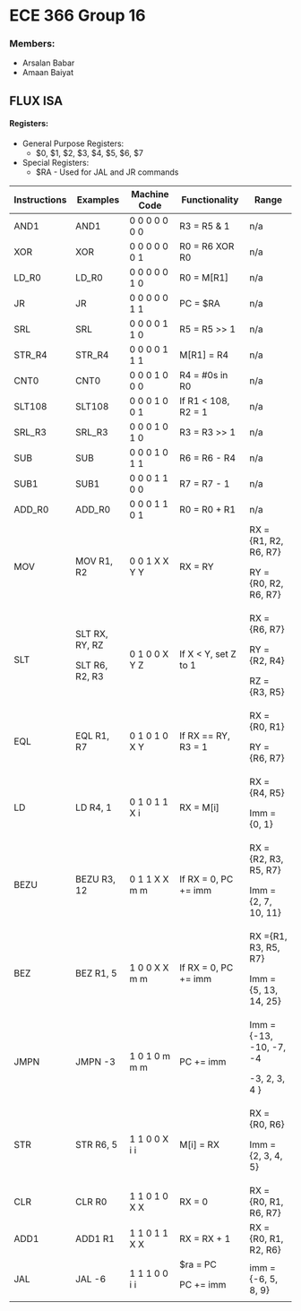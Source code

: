 # ECE 366 Group 16 
### Members: 
* Arsalan Babar 
* Amaan Baiyat
## FLUX ISA

#### Registers:
 * General Purpose Registers:
    * $0, $1, $2, $3, $4, $5, $6, $7
 * Special Registers:
    * $RA - Used for JAL and JR commands

<table>
  <thead>
    <tr>
      <th>Instructions</th>
      <th>Examples</th>
      <th>Machine Code </th>
      <th> Functionality </th>
      <th> Range </th>
    </tr>
  </thead>
  <tbody>
    <tr>
      <td>AND1</td>
      <td>AND1</td>
      <td>0 0 0 0 0 0 0</td>
      <td>R3 = R5 & 1</td>
      <td>n/a</td>
    </tr>
    <tr>
      <td>XOR</td>
      <td>XOR</td>
      <td>0 0 0 0 0 0 1</td>
      <td>R0 = R6 XOR R0</td>
      <td>n/a</td>
    </tr>
    <tr>
      <td>LD_R0</td>
      <td>LD_R0</td>
      <td>0 0 0 0 0 1 0</td>
      <td>R0 = M[R1]</td>
      <td>n/a</td>
    </tr>
    <tr>
      <td>JR</td>
      <td>JR</td>
      <td>0 0 0 0 0 1 1</td>
      <td>PC = $RA</td>
      <td>n/a</td>
    </tr>
    <tr>
      <td>SRL</td>
      <td>SRL</td>
      <td>0 0 0 0 1 1 0</td>
      <td>R5 = R5 >> 1</td>
      <td>n/a</td>
    </tr>
    <tr>
      <td>STR_R4</td>
      <td>STR_R4</td>
      <td>0 0 0 0 1 1 1</td>
      <td>M[R1] = R4</td>
      <td>n/a</td>
    </tr>
    <tr>
      <td>CNT0</td>
      <td>CNT0</td>
      <td>0 0 0 1 0 0 0</td>
      <td>R4 = #0s in R0</td>
      <td>n/a</td>
    </tr>
    <tr>
      <td>SLT108</td>
      <td>SLT108</td>
      <td>0 0 0 1 0 0 1</td>
      <td>If R1 < 108, R2 = 1</td>
      <td>n/a</td>
    </tr>
    <tr>
      <td>SRL_R3</td>
      <td>SRL_R3</td>
      <td>0 0 0 1 0 1 0</td>
      <td>R3 = R3 >> 1</td>
      <td>n/a</td>
    </tr>
    <tr>
      <td>SUB</td>
      <td>SUB</td>
      <td>0 0 0 1 0 1 1</td>
      <td>R6 = R6 - R4</td>
      <td>n/a</td>
    </tr>            
    <tr>
      <td>SUB1</td>
      <td>SUB1</td>
      <td>0 0 0 1 1 0 0</td>
      <td>R7 = R7 - 1</td>
      <td>n/a</td>
    </tr>
    <tr>
      <td>ADD_R0</td>
      <td>ADD_R0</td>
      <td>0 0 0 1 1 0 1</td>
      <td>R0 = R0 + R1</td>
      <td>n/a</td>
    </tr>
    <tr>
      <td>MOV</td>
      <td>MOV R1, R2</td>
      <td>0 0 1 X X Y Y</td>
      <td>RX = RY</td>
      <td>RX = 
      {R1, R2, R6, R7}

RY = {R0, R2, R6, R7}
</td>
    </tr>
    <tr>
      <td>SLT</td>
      <td>SLT RX, RY, RZ
      
SLT R6, R2, R3
</td>
      <td>0 1 0 0 X Y Z</td>
      <td>If X < Y, set Z to 1</td>
<td>RX = {R6,  R7}

RY = {R2, R4}

RZ = {R3, R5}
</td>
    </tr>          
    <tr>
      <td>EQL</td>
      <td>EQL R1, R7</td>
      <td>0 1 0 1 0 X Y</td>
      <td>If RX == RY, R3 = 1</td>
      <td>RX = {R0, R1}
      
RY = {R6, R7}
</td>
    </tr>
    <tr>
      <td>LD</td>
      <td>LD R4, 1</td>
      <td>0 1 0 1 1 X i</td>
      <td>RX = M[i]</td>
      <td>RX = {R4, R5}
      
Imm = {0, 1}
</td>
    </tr>
    <tr>
      <td>BEZU</td>
      <td>BEZU R3, 12</td>
      <td>0 1 1 X X m m</td>
      <td>If RX = 0, PC += imm</td>
      <td>RX = {R2, R3, R5, R7}
      
Imm = {2, 7, 10, 11} 
</td>
    </tr>
    <tr>
      <td>BEZ</td>
      <td>BEZ R1, 5</td>
      <td>1 0 0 X X m m</td>
      <td>If RX = 0, PC += imm</td>
      <td>RX ={R1, R3, R5, R7}  
      
Imm = {5, 13, 14, 25}
</td>
    </tr>
    <tr>
      <td>JMPN</td>
      <td>JMPN -3</td>
      <td>1 0 1 0 m m m</td>
      <td>PC += imm</td>
      <td>Imm = {-13, -10, -7, -4
                  
  -3, 2, 3, 4 }
</td>
    </tr>
    <tr>
      <td>STR</td>
      <td>STR R6, 5</td>
      <td>1 1 0 0 X i i</td>
      <td>M[i] = RX</td>
      <td>RX = {R0, R6}
      
Imm = {2, 3, 4, 5}
</td>
    </tr>
    <tr>
      <td>CLR</td>
      <td>CLR R0</td>
      <td>1 1 0 1 0 X X</td>
      <td>RX = 0</td>
      <td>RX = {R0, R1, R6,  R7}</td>
    </tr>
    <tr>
      <td>ADD1</td>
      <td>ADD1 R1</td>
      <td>1 1 0 1 1 X X</td>
      <td>RX = RX + 1</td>
      <td>RX = {R0, R1, R2, R6}</td>
    </tr>            
    <tr>
      <td>JAL</td>
      <td>JAL -6</td>
      <td>1 1 1 0 0 i i</td>
      <td>$ra = PC

PC += imm
</td>
      <td>imm = {-6, 5, 8, 9}</td>
    </tr>
  </tbody>
</table>